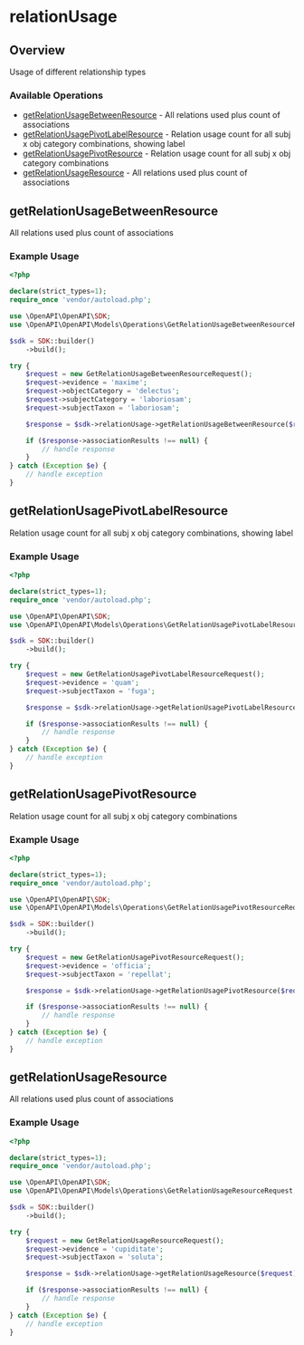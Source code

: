 # relationUsage

## Overview

Usage of different relationship types

### Available Operations

* [getRelationUsageBetweenResource](#getrelationusagebetweenresource) - All relations used plus count of associations
* [getRelationUsagePivotLabelResource](#getrelationusagepivotlabelresource) - Relation usage count for all subj x obj category combinations, showing label
* [getRelationUsagePivotResource](#getrelationusagepivotresource) - Relation usage count for all subj x obj category combinations
* [getRelationUsageResource](#getrelationusageresource) - All relations used plus count of associations

## getRelationUsageBetweenResource

All relations used plus count of associations

### Example Usage

```php
<?php

declare(strict_types=1);
require_once 'vendor/autoload.php';

use \OpenAPI\OpenAPI\SDK;
use \OpenAPI\OpenAPI\Models\Operations\GetRelationUsageBetweenResourceRequest;

$sdk = SDK::builder()
    ->build();

try {
    $request = new GetRelationUsageBetweenResourceRequest();
    $request->evidence = 'maxime';
    $request->objectCategory = 'delectus';
    $request->subjectCategory = 'laboriosam';
    $request->subjectTaxon = 'laboriosam';

    $response = $sdk->relationUsage->getRelationUsageBetweenResource($request);

    if ($response->associationResults !== null) {
        // handle response
    }
} catch (Exception $e) {
    // handle exception
}
```

## getRelationUsagePivotLabelResource

Relation usage count for all subj x obj category combinations, showing label

### Example Usage

```php
<?php

declare(strict_types=1);
require_once 'vendor/autoload.php';

use \OpenAPI\OpenAPI\SDK;
use \OpenAPI\OpenAPI\Models\Operations\GetRelationUsagePivotLabelResourceRequest;

$sdk = SDK::builder()
    ->build();

try {
    $request = new GetRelationUsagePivotLabelResourceRequest();
    $request->evidence = 'quam';
    $request->subjectTaxon = 'fuga';

    $response = $sdk->relationUsage->getRelationUsagePivotLabelResource($request);

    if ($response->associationResults !== null) {
        // handle response
    }
} catch (Exception $e) {
    // handle exception
}
```

## getRelationUsagePivotResource

Relation usage count for all subj x obj category combinations

### Example Usage

```php
<?php

declare(strict_types=1);
require_once 'vendor/autoload.php';

use \OpenAPI\OpenAPI\SDK;
use \OpenAPI\OpenAPI\Models\Operations\GetRelationUsagePivotResourceRequest;

$sdk = SDK::builder()
    ->build();

try {
    $request = new GetRelationUsagePivotResourceRequest();
    $request->evidence = 'officia';
    $request->subjectTaxon = 'repellat';

    $response = $sdk->relationUsage->getRelationUsagePivotResource($request);

    if ($response->associationResults !== null) {
        // handle response
    }
} catch (Exception $e) {
    // handle exception
}
```

## getRelationUsageResource

All relations used plus count of associations

### Example Usage

```php
<?php

declare(strict_types=1);
require_once 'vendor/autoload.php';

use \OpenAPI\OpenAPI\SDK;
use \OpenAPI\OpenAPI\Models\Operations\GetRelationUsageResourceRequest;

$sdk = SDK::builder()
    ->build();

try {
    $request = new GetRelationUsageResourceRequest();
    $request->evidence = 'cupiditate';
    $request->subjectTaxon = 'soluta';

    $response = $sdk->relationUsage->getRelationUsageResource($request);

    if ($response->associationResults !== null) {
        // handle response
    }
} catch (Exception $e) {
    // handle exception
}
```

